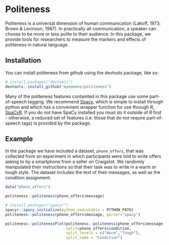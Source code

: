 
<!-- README.md is generated from README.Rmd. Please edit that file -->
Politeness
==========

Politeness is a universal dimension of human communication (Lakoff, 1973; Brown & Levinson, 1987). In practically all communication, a speaker can choose to be more or less polite to their audience. In this package, we provide tools for researchers to measure the markers and effects of politeness in natural language.

Installation
------------

You can install politeness from github using the devtools package, like so:

``` r
# install.packages("devtools")
devtools::install_github("myeomans/politeness")
```

Many of the politeness features containted in this package use some part-of-speech tagging. We recommend [Spacy](https://spacy.io/), which is simple to install through python and which has a convenient wrapper function for use through R, [SpaCyR](https://github.com/kbenoit/spacyr). If you do not have SpaCy installed you must do it outside of R first - otherwise, a reduced set of features (i.e. those that do not require part-of-speech tags) is provided by the package.

Example
-------

In the package we have included a dataset, `phone_offers`, that was collected from an experiment in which participants were told to write offers asking to by a smartphone from a seller on Craigslist. We randomly manipulated their instructions so that their task was to write in a warm or tough style. The dataset includes the text of their messages, as well as the condition assignment.

``` r
data("phone_offers")

politeness::politeness(phone_offers$message)

# install.packages("spacyr")
spacyr::spacy_initialize(python_executable = PYTHON_PATH)
politeness::politeness(phone_offers$message, parser="spacy")

politeness::politenessPlot(politeness::politeness(phone_offers$message),
                           split=phone_offers$condition,
                           split_levels = c("Warm","Tough"),
                           split_name = "Condition")
```
